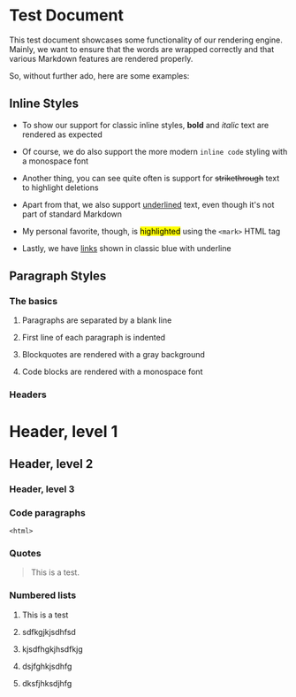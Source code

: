 # Test Document

This test document showcases some functionality of our rendering engine. Mainly, we want to ensure that the words are wrapped correctly and that various Markdown features are rendered properly.

So, without further ado, here are some examples:

## Inline Styles

- To show our support for classic inline styles, **bold** and *italic* text are rendered as expected

- Of course, we do also support the more modern `inline code` styling with a monospace font

- Another thing, you can see quite often is support for ~~strikethrough~~ text to highlight deletions

- Apart from that, we also support <u>underlined</u> text, even though it's not part of standard Markdown

- My personal favorite, though, is <mark>highlighted</mark> using the `<mark>` HTML tag

- Lastly, we have [links](./example.md) shown in classic blue with underline

## Paragraph Styles

### The basics

1. Paragraphs are separated by a blank line

2. First line of each paragraph is indented

3. Blockquotes are rendered with a gray background

4. Code blocks are rendered with a monospace font

### Headers

# Header, level 1

## Header, level 2

### Header, level 3

### Code paragraphs

```
<html>

```

### Quotes

> This is a test.

### Numbered lists

1. This is a test

2. sdfkgjkjsdhfsd

3. kjsdfhgkjhsdfkjg

4. dsjfghkjsdhfg

5. dksfjhksdjhfg

```


```